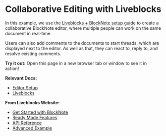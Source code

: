 # Collaborative Editing with Liveblocks

In this example, we use
the [Liveblocks + BlockNote setup guide](https://liveblocks.io/docs/get-started/react-blocknote)
to create a collaborative BlockNote editor, where multiple people can work on
the same document in real-time.

Users can also add comments to the documents to start threads, which are
displayed next to the editor. As well as that, they can react to, reply to, and
resolve existing comments.

**Try it out:** Open this page in a new browser tab or window to see it in
action!

**Relevant Docs:**

- [Editor Setup](/docs/getting-started/editor-setup)
- [Liveblocks](/docs/features/collaboration#liveblocks)

**From Liveblocks Website:**

- [Get Started with BlockNote](https://liveblocks.io/docs/get-started/react-blocknote)
- [Ready Made Features](https://liveblocks.io/docs/ready-made-features/text-editor/blocknote)
- [API Reference](https://liveblocks.io/docs/api-reference/liveblocks-react-blocknote)
- [Advanced Example](https://liveblocks.io/examples/collaborative-text-editor/nextjs-blocknote)
